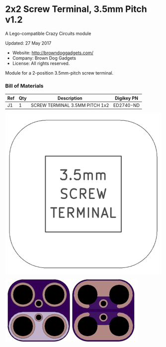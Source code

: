 <!--- start title --->
# 2x2 Screw Terminal, 3.5mm Pitch v1.2
A Lego-compatible Crazy Circuits module

Updated: 27 May 2017
- Website: http://browndoggadgets.com/
- Company: Brown Dog Gadgets
- License: All rights reserved.

<!--- end title --->
Module for a 2-position 3.5mm-pitch screw terminal. 

<!--- bom start --->
### Bill of Materials

|Ref|Qty|Description|Digikey PN|
|---|---|-----------|------|
|J1|1|SCREW TERMINAL 3.5MM PITCH 1x2|ED2740-ND|


<!--- bom end --->
![Assembly Diagram](assembly.png)

![Gerber Preview](preview.png)

